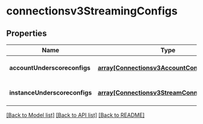 # connectionsv3StreamingConfigs

## Properties
Name | Type | Description | Notes
------------ | ------------- | ------------- | -------------
**accountUnderscoreconfigs** | [**array[Connectionsv3AccountConfig]**](Connectionsv3AccountConfig.md) |  | [optional] [default to null]
**instanceUnderscoreconfigs** | [**array[Connectionsv3StreamConnectionConfig]**](Connectionsv3StreamConnectionConfig.md) |  | [optional] [default to null]

[[Back to Model list]](../README.md#documentation-for-models) [[Back to API list]](../README.md#documentation-for-api-endpoints) [[Back to README]](../README.md)


